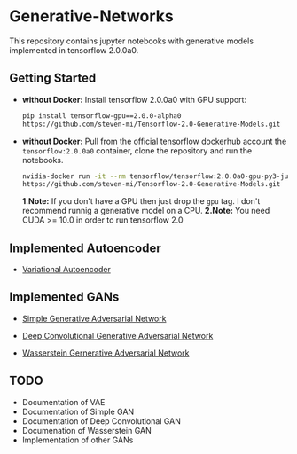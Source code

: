# Generative-Networks
This repository contains jupyter notebooks with generative models implemented in tensorflow 2.0.0a0.

## Getting Started 

- **without Docker:** Install tensorflow 2.0.0a0 with GPU support:
  ```bash
  pip install tensorflow-gpu==2.0.0-alpha0 
  https://github.com/steven-mi/Tensorflow-2.0-Generative-Models.git
  ```
- **without Docker:** Pull from the official tensorflow dockerhub account the `tensorflow:2.0.0a0` container, clone the repository and run the notebooks.
  ```bash
  nvidia-docker run -it --rm tensorflow/tensorflow:2.0.0a0-gpu-py3-jupyter bash
  https://github.com/steven-mi/Tensorflow-2.0-Generative-Models.git
    ```
  **1.Note:** If you don't have a GPU then just drop the `gpu` tag. I don't recommend runnig a generative model on a CPU.
  **2.Note:** You need CUDA >= 10.0 in order to run tensorflow 2.0

## Implemented Autoencoder
- [Variational Autoencoder](https://github.com/steven-mi/Tensorflow-2.0-Generative-Adversarial-Networks/blob/master/variational-autoencoder.ipynb)

## Implemented GANs
- [Simple Generative Adversarial Network](https://github.com/steven-mi/Tensorflow-2.0-Generative-Adversarial-Networks/blob/master/simple-generative-adversarial-network.ipynb)
- [Deep Convolutional Generative Adversarial Network](https://github.com/steven-mi/Tensorflow-2.0-Generative-Adversarial-Networks/blob/master/deep-convolutional-generative-adversarial-network.ipynb)

- [Wasserstein Gernerative Adversarial Network](https://github.com/steven-mi/Tensorflow-2.0-Generative-Adversarial-Networks/blob/master/wasserstein-generative-adversarial-network.ipynb)

## TODO
- Documentation of VAE
- Documentation of Simple GAN
- Documentation of Deep Convolutional GAN
- Documenation of Wasserstein GAN
- Implementation of other GANs

